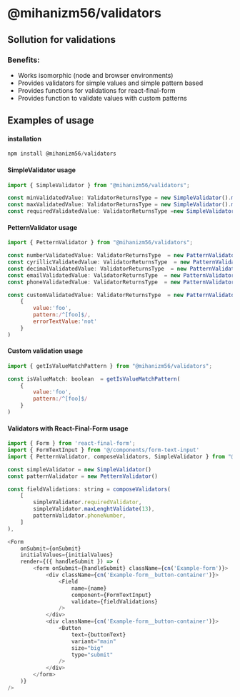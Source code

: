 # @mihanizm56/validators

## Sollution for validations

### Benefits:

- Works isomorphic (node and browser environments)
- Provides validators for simple values and simple pattern based
- Provides functions for validations for react-final-form
- Provides function to validate values with custom patterns

## Examples of usage

#### installation

```javascript
npm install @mihanizm56/validators
```

#### SimpleValidator usage

```javascript
import { SimpleValidator } from "@mihanizm56/validators";

const minValidatedValue: ValidatorReturnsType = new SimpleValidator().minLenghtValidate(1)('12313')
const maxValidatedValue: ValidatorReturnsType = new SimpleValidator().maxLenghtValidate(1)('12313')
const requiredValidatedValue: ValidatorReturnsType =new SimpleValidator().requiredValidator('')
```

#### PetternValidator usage

```javascript
import { PetternValidator } from "@mihanizm56/validators";

const numberValidatedValue: ValidatorReturnsType  = new PatternValidator().numbersOnly('12313')
const cyrillicValidatedValue: ValidatorReturnsType  = new PatternValidator().cyrillicsOnly('12313')
const decimalValidatedValue: ValidatorReturnsType  = new PatternValidator().decimalNumbers('12313')
const emailValidatedValue: ValidatorReturnsType  = new PatternValidator().email('12313')
const phoneValidatedValue: ValidatorReturnsType  = new PatternValidator().phoneNumber('12313')

const customValidatedValue: ValidatorReturnsType  = new PatternValidator().customPatternValidate(
    {
        value:'foo',
        pattern:/^[foo]$/,
        errorTextValue:'not'
    }
)
```

#### Custom validation usage

```javascript
import { getIsValueMatchPattern } from "@mihanizm56/validators";

const isValueMatch: boolean  = getIsValueMatchPattern(
    {
        value:'foo',
        pattern:/^[foo]$/
    }
)

```

#### Validators with React-Final-Form usage

```javascript
import { Form } from 'react-final-form';
import { FormTextInput } from '@/components/form-text-input'
import { PetternValidator, composeValidators, SimpleValidator } from "@mihanizm56/validators";

const simpleValidator = new SimpleValidator()
const patternValidator = new PetternValidator()

const fieldValidations: string = composeValidators(
    [
        simpleValidator.requiredValidator,
        simpleValidator.maxLenghtValidate(13),
        patternValidator.phoneNumber,
    ]
),

<Form
    onSubmit={onSubmit}
    initialValues={initialValues}
    render={({ handleSubmit }) => (
        <form onSubmit={handleSubmit} className={cn('Example-form')}>
            <div className={cn('Example-form__button-container')}>
                <Field
                    name={name}
                    component={FormTextInput}
                    validate={fieldValidations}
                />
            </div>
            <div className={cn('Example-form__button-container')}>
                <Button
                    text={buttonText}
                    variant="main"
                    size="big"
                    type="submit"
                />
            </div>
        </form>
    )}
/>
```








